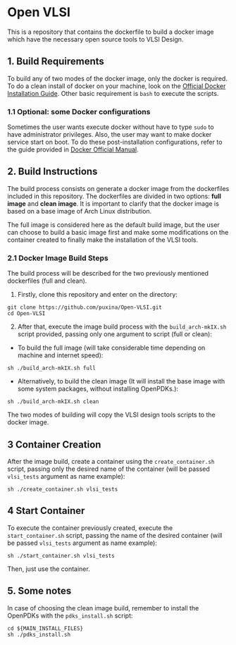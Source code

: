 # Open VLSI

This is a repository that contains the dockerfile to build a docker image which have the necessary open source tools to VLSI Design.

## 1. Build Requirements

To build any of two modes of the docker image, only the docker is required. To do a clean install of docker on your machine, look on the [Official Docker Installation Guide](https://docs.docker.com/engine/install/). Other basic requirement is `bash` to execute the scripts.

### 1.1 Optional: some Docker configurations

Sometimes the user wants execute docker without have to type `sudo` to have administrator privileges. Also, the user may want to make docker service start on boot. To do these post-installation configurations, refer to the guide provided in [Docker Official Manual](https://docs.docker.com/engine/install/linux-postinstall/).

## 2. Build Instructions

The build process consists on generate a docker image from the
dockerfiles included in this repository. The dockerfiles are divided
in two options: **full image** and **clean image**. 
It is important to clarify that the docker image is based on a base image of Arch
Linux distribution.

The full image is considered here as the default build image, but the
user can choose to build a basic image first and make some
modifications on the container created to finally make the
installation of the VLSI tools.

### 2.1 Docker Image Build Steps

The build process will be described for the two previously mentioned dockerfiles (full and clean).

1. Firstly, clone this repository and enter on the directory:

```
git clone https://github.com/puxina/Open-VLSI.git
cd Open-VLSI
```

2. After that, execute the image build process with the `build_arch-mkIX.sh` script provided, passing only one argument to script (full or clean):

- To build the full image (will take considerable time depending on machine and internet speed):

```
sh ./build_arch-mkIX.sh full
```

- Alternatively, to build the clean image (It will install the base image with some system packages, without installing OpenPDKs.):

```
sh ./build_arch-mkIX.sh clean
```

The two modes of building will copy the VLSI design tools scripts to the docker image.

## 3 Container Creation

After the image build, create a container using the `create_container.sh` script, passing only the desired name of the container (will be passed `vlsi_tests` argument as name example):

```
sh ./create_container.sh vlsi_tests 
```

## 4 Start Container

To execute the container previously created, execute the `start_container.sh` script, passing the name of the desired container (will be passed `vlsi_tests` argument as name example):

```
sh ./start_container.sh vlsi_tests 
```

Then, just use the container.

## 5. Some notes

In case of choosing the clean image build, remember to install the OpenPDKs with the `pdks_install.sh` script:

```
cd ${MAIN_INSTALL_FILES}
sh ./pdks_install.sh
```

